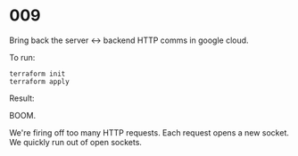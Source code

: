 # 009

Bring back the server <-> backend HTTP comms in google cloud.

To run:

```console
terraform init
terraform apply
```

Result:

BOOM.

We're firing off too many HTTP requests. Each request opens a new socket. We quickly run out of open sockets.
